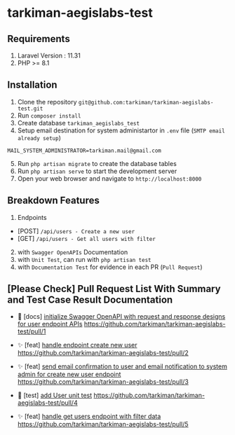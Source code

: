 # tarkiman-aegislabs-test

## Requirements
1. Laravel Version : 11.31
2. PHP >= 8.1

## Installation
1. Clone the repository `git@github.com:tarkiman/tarkiman-aegislabs-test.git`
2. Run `composer install`
4. Create database `tarkiman_aegislabs_test`
5. Setup email destination for system administartor in `.env` file (`SMTP email already setup`)
```
MAIL_SYSTEM_ADMINISTRATOR=tarkiman.mail@gmail.com
```
5. Run `php artisan migrate` to create the database tables
7. Run `php artisan serve` to start the development server
8. Open your web browser and navigate to `http://localhost:8000`

## Breakdown Features 
1. Endpoints 
- [POST] `/api/users - Create a new user`
- [GET] `/api/users - Get all users with filter`
2. with `Swagger OpenAPIs` Documentation
3. with `Unit Test`, can run with `php artisan test`
4. with `Documentation Test` for evidence in each PR (`Pull Request`)

## [Please Check] Pull Request List With Summary and Test Case Result Documentation
- 🔖 [docs] [initialize Swagger OpenAPI with request and response designs for user endpoint APIs](https://github.com/tarkiman/tarkiman-aegislabs-test/pull/1)
https://github.com/tarkiman/tarkiman-aegislabs-test/pull/1

- ✨ [feat] [handle endpoint create new user](https://github.com/tarkiman/tarkiman-aegislabs-test/pull/2)
https://github.com/tarkiman/tarkiman-aegislabs-test/pull/2

- ✨ [feat] [send email confirmation to user and email notification to system admin for create new user endpoint](https://github.com/tarkiman/tarkiman-aegislabs-test/pull/3)
https://github.com/tarkiman/tarkiman-aegislabs-test/pull/3

- 🔎 [test] [add User unit test](https://github.com/tarkiman/tarkiman-aegislabs-test/pull/4)
https://github.com/tarkiman/tarkiman-aegislabs-test/pull/4

- ✨ [feat] [handle get users endpoint with filter data](https://github.com/tarkiman/tarkiman-aegislabs-test/pull/5)
https://github.com/tarkiman/tarkiman-aegislabs-test/pull/5



